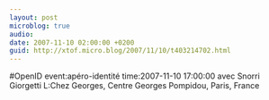 ```yaml
---
layout: post
microblog: true
audio: 
date: 2007-11-10 02:00:00 +0200
guid: http://xtof.micro.blog/2007/11/10/t403214702.html
---
```

#OpenID event:apéro-identité time:2007-11-10 17:00:00 avec Snorri Giorgetti  L:Chez Georges, Centre Georges Pompidou, Paris, France
